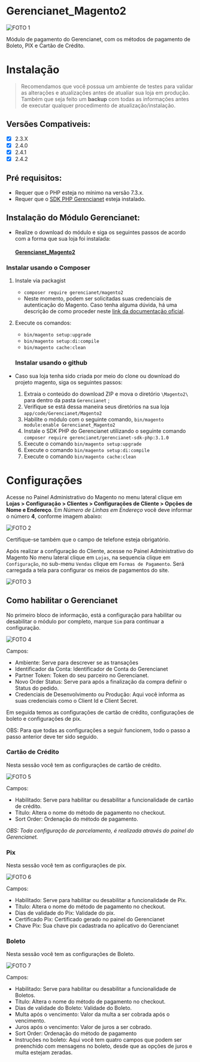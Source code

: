 # Gerencianet_Magento2

![FOTO 1](.github/img/1.png)

Módulo de pagamento do Gerencianet, com os métodos de pagamento de Boleto, PIX e Cartão de Crédito.

# Instalação

> Recomendamos que você possua um ambiente de testes para validar as alterações e atualizações antes de atualiar sua loja em produção. Também que seja feito um **backup** com todas as informações antes de executar qualquer procedimento de atualização/instalação.

## Versões Compativeis:
- [x] 2.3.X
- [x] 2.4.0
- [x] 2.4.1
- [x] 2.4.2
 
## Pré requisitos:

- Requer que o PHP esteja no mínimo na versão 7.3.x.
- Requer que o [SDK PHP Gerencianet](https://github.com/gerencianet/gn-api-sdk-php) esteja instalado.

## Instalação do Módulo Gerencianet:

- Realize o download do módulo e siga os seguintes passos de acordo com a forma que sua loja foi instalada:

  #### [Gerencianet_Magento2 ](https://github.com/gerencianet/gn-api-magento2)

### Instalar usando o Composer

1. Instale via packagist 
   - ```composer require gerencianet/magento2```
   - Neste momento, podem ser solicitadas suas credenciais de autenticação do Magento. Caso tenha alguma dúvida, há uma descrição de como proceder neste [link da documentação oficial](http://devdocs.magento.com/guides/v2.0/install-gde/prereq/connect-auth.html).
2. Execute os comandos:
   - ```bin/magento setup:upgrade```
   - ```bin/magento setup:di:compile```
   - ```bin/magento cache:clean```
   

   ### Instalar usando o github

- Caso sua loja tenha sido criada por meio do clone ou download do projeto magento, siga os seguintes passos:

  1. Extraia o conteúdo do download ZIP e mova o diretório ```\Magento2\``` para dentro da pasta ```Gerencianet``` ;
  2. Verifique se está dessa maneira seus diretórios na sua loja ```app/code/Gerencianet/Magento2```
  3. Habilite o módulo com o seguinte comando, ```bin/magento module:enable Gerencianet_Magento2```
  4. Instale o SDK PHP do Gerencianet utilizando o seguinte comando ```composer require gerencianet/gerencianet-sdk-php:3.1.0```
  5. Execute o comando ```bin/magento setup:upgrade```
  6. Execute o comando ```bin/magento setup:di:compile```
  7. Execute o comando ```bin/magento cache:clean```
 

# Configurações

Acesse no Painel Administrativo do Magento no menu lateral clique em **Lojas > Configuração > Clientes > Configurações de Cliente > Opções de Nome e Endereço**. Em *Número de Linhas em Endereço* você deve informar o número **4**, conforme imagem abaixo:

![FOTO 2](.github/img/2.png)

Certifique-se também que o campo de telefone esteja obrigatório.

Após realizar a configuração do Cliente, acesse no Painel Administrativo do Magento No menu lateral clique em `Lojas`, na sequencia clique em `Configuração`, no sub-menu `Vendas` clique em `Formas de Pagamento`. Será carregada a tela para configurar os meios de pagamentos do site.

![FOTO 3](.github/img/3.png)

## Como habilitar o Gerencianet

No primeiro bloco de informação, está a configuração para habilitar ou desabilitar o módulo por completo, marque `Sim` para continuar a configuração. 

![FOTO 4](.github/img/4.png)

Campos: 
 - Ambiente: Serve para descrever se as transações 
 - Identificador da Conta: Identificador de Conta do Gerencianet
 - Partner Token: Token do seu parceiro no Gerencianet.
 - Novo Order Status: Serve para após a finalização da compra definir o Status do pedido.
 - Credenciais de Desenvolvimento ou Produção: Aqui você informa as suas credenciais como o Client Id e Client Secret.

Em seguida temos as configurações de cartão de crédito, configurações de boleto e configurações de pix.

OBS: Para que todas as configurações a seguir funcionem, todo o passo a passo anterior deve ter sido seguido.

### Cartão de Crédito 

Nesta sessão você tem as configurações de cartão de crédito.

![FOTO 5](.github/img/5.png)

Campos: 
 - Habilitado: Serve para habilitar ou desabilitar a funcionalidade de cartão de crédito.
 - Título: Altera o nome do método de pagamento no checkout.
 - Sort Order: Ordenação do método de pagamento.

*OBS: Toda configuração de parcelamento, é realizada através do painel do Gerencianet.*

### Pix 

Nesta sessão você tem as configurações de pix.

![FOTO 6](.github/img/6.png)

Campos: 
 - Habilitado: Serve para habilitar ou desabilitar a funcionalidade de Pix.
 - Título: Altera o nome do método de pagamento no checkout.
 - Dias de validade do Pix: Validade do pix.
 - Certificado Pix: Certificado gerado no painel do Gerencianet
 - Chave Pix: Sua chave pix cadastrada no aplicativo do Gerencianet

### Boleto 

Nesta sessão você tem as configurações de Boleto.

![FOTO 7](.github/img/7.png)

Campos: 
 - Habilitado: Serve para habilitar ou desabilitar a funcionalidade de Boletos.
 - Título: Altera o nome do método de pagamento no checkout.
 - Dias de validade do Boleto: Validade do Boleto.
 - Multa após o vencimento: Valor da multa a ser cobrada após o vencimento.
 - Juros após o vencimento: Valor de juros a ser cobrado.
 - Sort Order: Ordenação do método de pagamento
 - Instruções no boleto: Aqui você tem quatro campos que podem ser preenchido com mensagens no boleto, desde que as opções de juros e multa estejam zeradas.
